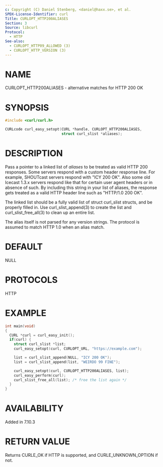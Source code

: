 ```yaml
---
c: Copyright (C) Daniel Stenberg, <daniel@haxx.se>, et al.
SPDX-License-Identifier: curl
Title: CURLOPT_HTTP200ALIASES
Section: 3
Source: libcurl
Protocol:
  - HTTP
See-also:
  - CURLOPT_HTTP09_ALLOWED (3)
  - CURLOPT_HTTP_VERSION (3)
---
```


# NAME

CURLOPT_HTTP200ALIASES - alternative matches for HTTP 200 OK

# SYNOPSIS

~~~c
#include <curl/curl.h>

CURLcode curl_easy_setopt(CURL *handle, CURLOPT_HTTP200ALIASES,
                          struct curl_slist *aliases);
~~~

# DESCRIPTION

Pass a pointer to a linked list of *aliases* to be treated as valid HTTP 200
responses. Some servers respond with a custom header response line. For
example, SHOUTcast servers respond with "ICY 200 OK". Also some old Icecast
1.3.x servers respond like that for certain user agent headers or in absence
of such. By including this string in your list of aliases, the response gets
treated as a valid HTTP header line such as "HTTP/1.0 200 OK".

The linked list should be a fully valid list of struct curl_slist structs, and
be properly filled in. Use curl_slist_append(3) to create the list and
curl_slist_free_all(3) to clean up an entire list.

The alias itself is not parsed for any version strings. The protocol is
assumed to match HTTP 1.0 when an alias match.

# DEFAULT

NULL

# PROTOCOLS

HTTP

# EXAMPLE

~~~c
int main(void)
{
  CURL *curl = curl_easy_init();
  if(curl) {
    struct curl_slist *list;
    curl_easy_setopt(curl, CURLOPT_URL, "https://example.com");

    list = curl_slist_append(NULL, "ICY 200 OK");
    list = curl_slist_append(list, "WEIRDO 99 FINE");

    curl_easy_setopt(curl, CURLOPT_HTTP200ALIASES, list);
    curl_easy_perform(curl);
    curl_slist_free_all(list); /* free the list again */
  }
}
~~~

# AVAILABILITY

Added in 7.10.3

# RETURN VALUE

Returns CURLE_OK if HTTP is supported, and CURLE_UNKNOWN_OPTION if not.
